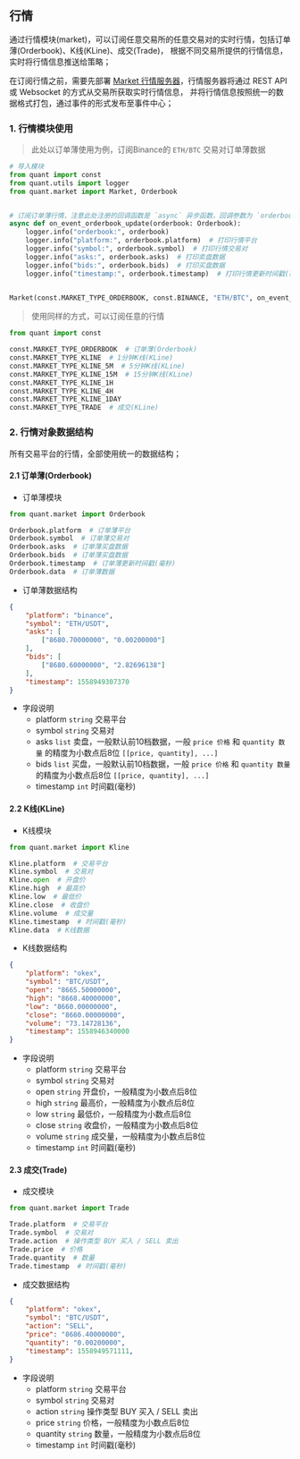 ## 行情

通过行情模块(market)，可以订阅任意交易所的任意交易对的实时行情，包括订单薄(Orderbook)、K线(KLine)、成交(Trade)，
根据不同交易所提供的行情信息，实时将行情信息推送给策略；

在订阅行情之前，需要先部署 [Market 行情服务器](https://github.com/TheNextQuant/Market)，行情服务器将通过 REST API 或 Websocket 的方式从交易所获取实时行情信息，
并将行情信息按照统一的数据格式打包，通过事件的形式发布至事件中心；


### 1. 行情模块使用

> 此处以订单薄使用为例，订阅Binance的 `ETH/BTC` 交易对订单薄数据
```python
# 导入模块
from quant import const
from quant.utils import logger
from quant.market import Market, Orderbook


# 订阅订单薄行情，注意此处注册的回调函数是 `async` 异步函数，回调参数为 `orderbook` 对象，数据结构查看下边的介绍。
async def on_event_orderbook_update(orderbook: Orderbook):
    logger.info("orderbook:", orderbook)
    logger.info("platform:", orderbook.platform)  # 打印行情平台
    logger.info("symbol:", orderbook.symbol)  # 打印行情交易对
    logger.info("asks:", orderbook.asks)  # 打印卖盘数据
    logger.info("bids:", orderbook.bids)  # 打印买盘数据 
    logger.info("timestamp:", orderbook.timestamp)  # 打印行情更新时间戳(毫秒)
    

Market(const.MARKET_TYPE_ORDERBOOK, const.BINANCE, "ETH/BTC", on_event_orderbook_update)
```

> 使用同样的方式，可以订阅任意的行情
```python
from quant import const

const.MARKET_TYPE_ORDERBOOK  # 订单薄(Orderbook)
const.MARKET_TYPE_KLINE  # 1分钟K线(KLine)
const.MARKET_TYPE_KLINE_5M  # 5分钟K线(KLine)
const.MARKET_TYPE_KLINE_15M  # 15分钟K线(KLine)
const.MARKET_TYPE_KLINE_1H
const.MARKET_TYPE_KLINE_4H
const.MARKET_TYPE_KLINE_1DAY
const.MARKET_TYPE_TRADE  # 成交(KLine)
```


### 2. 行情对象数据结构

所有交易平台的行情，全部使用统一的数据结构；

#### 2.1 订单薄(Orderbook)

- 订单薄模块
```python
from quant.market import Orderbook

Orderbook.platform  # 订单薄平台
Orderbook.symbol  # 订单薄交易对
Orderbook.asks  # 订单薄买盘数据
Orderbook.bids  # 订单薄买盘数据
Orderbook.timestamp  # 订单薄更新时间戳(毫秒)
Orderbook.data  # 订单薄数据
```

- 订单薄数据结构
```json
{
    "platform": "binance",
    "symbol": "ETH/USDT",
    "asks": [
        ["8680.70000000", "0.00200000"]
    ],
    "bids": [
        ["8680.60000000", "2.82696138"]
    ],
    "timestamp": 1558949307370
}
```

- 字段说明
    - platform `string` 交易平台
    - symbol `string` 交易对
    - asks `list` 卖盘，一般默认前10档数据，一般 `price 价格` 和 `quantity 数量` 的精度为小数点后8位 `[[price, quantity], ...]`
    - bids `list` 买盘，一般默认前10档数据，一般 `price 价格` 和 `quantity 数量` 的精度为小数点后8位 `[[price, quantity], ...]`
    - timestamp `int` 时间戳(毫秒)


#### 2.2 K线(KLine)

- K线模块
```python
from quant.market import Kline

Kline.platform  # 交易平台
Kline.symbol  # 交易对
Kline.open  # 开盘价
Kline.high  # 最高价
Kline.low  # 最低价
Kline.close  # 收盘价
Kline.volume  # 成交量
Kline.timestamp  # 时间戳(毫秒)
Kline.data  # K线数据
```

- K线数据结构
```json
{
    "platform": "okex",
    "symbol": "BTC/USDT",
    "open": "8665.50000000",
    "high": "8668.40000000",
    "low": "8660.00000000",
    "close": "8660.00000000",
    "volume": "73.14728136",
    "timestamp": 1558946340000
}
```

- 字段说明
    - platform `string` 交易平台
    - symbol `string` 交易对
    - open `string` 开盘价，一般精度为小数点后8位
    - high `string` 最高价，一般精度为小数点后8位
    - low `string` 最低价，一般精度为小数点后8位
    - close `string` 收盘价，一般精度为小数点后8位
    - volume `string` 成交量，一般精度为小数点后8位
    - timestamp `int` 时间戳(毫秒)


#### 2.3 成交(Trade)

- 成交模块
```python
from quant.market import Trade

Trade.platform  # 交易平台
Trade.symbol  # 交易对
Trade.action  # 操作类型 BUY 买入 / SELL 卖出
Trade.price  # 价格
Trade.quantity  # 数量
Trade.timestamp  # 时间戳(毫秒)
```

- 成交数据结构
```json
{
    "platform": "okex", 
    "symbol": "BTC/USDT", 
    "action": "SELL", 
    "price": "8686.40000000", 
    "quantity": "0.00200000", 
    "timestamp": 1558949571111,
}
```

- 字段说明
    - platform `string` 交易平台
    - symbol `string` 交易对
    - action `string` 操作类型 BUY 买入 / SELL 卖出
    - price `string` 价格，一般精度为小数点后8位
    - quantity `string` 数量，一般精度为小数点后8位
    - timestamp `int` 时间戳(毫秒)
